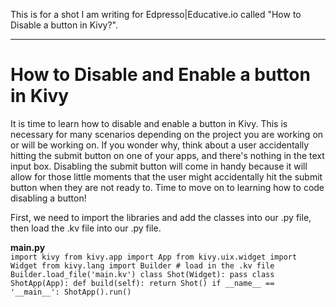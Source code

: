 This is for a shot I am writing for Edpresso|Educative.io called "How to Disable a button in Kivy?".

--------------------------------------------------------------------------------------------------------------------------

# **How to Disable and Enable a button in Kivy**

It is time to learn how to disable and enable a button in Kivy. This is necessary for many scenarios depending on the project you are working on or will be working on. If you wonder why, think about a user accidentally hitting the submit button on one of your apps, and there's nothing in the text input box. Disabling the submit button will come in handy because it will allow for those little moments that the user might accidentally hit the submit button when they are not ready to. Time to move on to learning how to code disabling a button!

First, we need to import the libraries and add the classes into our .py file, then load the .kv file into our .py file.

**main.py**<br>
	`import kivy
	from kivy.app import App
	from kivy.uix.widget import Widget
	from kivy.lang import Builder
	# load in the .kv file
	Builder.load_file('main.kv')
	class Shot(Widget):
		pass
	class ShotApp(App):
		def build(self):
			return Shot()
	if __name__ == '__main__':
		ShotApp().run()`
		
